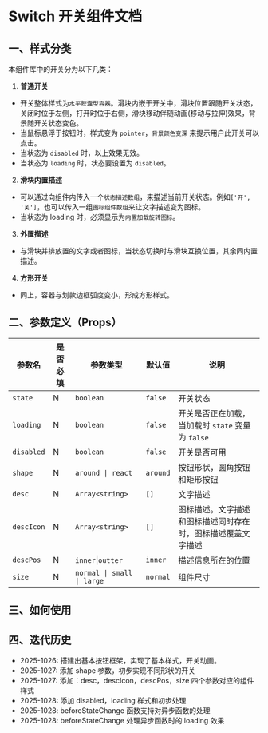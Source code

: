 # Switch 开关组件文档

## 一、样式分类
本组件库中的开关分为以下几类：

1. **普通开关**
  - 开关整体样式为`水平胶囊型容器`。滑块内嵌于开关中，滑块位置跟随开关状态，关闭时位于左侧，打开时位于右侧，滑块移动伴随动画(移动与拉伸)效果，背景随开关状态变色。
  - 当鼠标悬浮于按钮时，样式变为 `pointer`，`背景颜色变深` 来提示用户此开关可以点击。
  - 当状态为 `disabled` 时，以上效果无效。
  - 当状态为 `loading` 时，状态要设置为 `disabled`。

2. **滑块内置描述**
  - 可以通过向组件内传入一个`状态描述数组`，来描述当前开关状态。例如`['开', '关']`，也可以传入一组`图标组件数组`来让文字描述变为图标。
  - 当状态为 loading 时，必须显示为`内置加载旋转图标`。

3.  **外置描述**
  - 与滑块并排放置的文字或者图标，当状态切换时与滑块互换位置，其余同内置描述。

4. **方形开关**
  - 同上，容器与划款边框弧度变小，形成方形样式。

## 二、参数定义（Props）
|参数名|是否必填|参数类型|默认值|说明|
|--|--|--|--|--|
|`state`|N|`boolean`|`false`|开关状态|
|`loading`|N|`boolean`|`false`|开关是否正在加载，当加载时 `state` 变量为 `false`|
|`disabled`|N|`boolean`|`false`|开关是否可用|
|`shape`|N|`around \| react`|`around`|按钮形状，圆角按钮和矩形按钮|
|`desc`|N|`Array<string>`|`[]`|文字描述|
|`descIcon`|N|`Array<string>`|`[]`|图标描述。文字描述和图标描述同时存在时，图标描述覆盖文字描述|
|`descPos`|N|`inner`\|`outter`|`inner`|描述信息所在的位置|
|`size`|N|`normal \| small \| large`|`normal`|组件尺寸|
## 三、如何使用



## 四、迭代历史
- 2025-1026: 搭建出基本按钮框架，实现了基本样式，开关动画。
- 2025-1027: 添加 shape 参数，初步实现不同形状的开关
- 2025-1027: 添加：desc，descIcon，descPos，size 四个参数对应的组件样式
- 2025-1028: 添加 disabled，loading 样式和初步处理
- 2025-1028: beforeStateChange 函数支持对异步函数的处理
- 2025-1028: beforeStateChange 处理异步函数时的 loading 效果